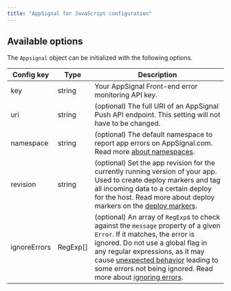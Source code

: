 ```yaml
---
title: "AppSignal for JavaScript configuration"
---
```


## Available options

The `Appsignal` object can be initialized with the following options.

| Config key | Type | Description  |
| ------ | ------ | ----- |
|  key  |  string  |  Your AppSignal Front-end error monitoring API key.  |
|  uri  |  string  |  (optional) The full URI of an AppSignal Push API endpoint. This setting will not have to be changed. |
|  namespace  |  string  |   (optional) The default namespace to report app errors on AppSignal.com. Read more [about namespaces](/guides/namespaces.html). |
|  revision  |  string  |   (optional) Set the app revision for the currently running version of your app. Used to create deploy markers and tag all incoming data to a certain deploy for the host. Read more about deploy markers on the [deploy markers](/application/markers/deploy-markers.html). |
|  ignoreErrors  |  RegExp[]  |   (optional) An array of `RegExp`s to check against the `message` property of a given `Error`. If it matches, the error is ignored. Do not use a global flag in any regular expressions, as it may cause [unexpected behavior](http://developer.mozilla.org/en-US/docs/Web/JavaScript/Reference/Global_Objects/RegExp/test#using_test_on_a_regex_with_the_global_flag) leading to some errors not being ignored. Read more about [ignoring errors](/guides/filter-data/ignore-actions.html). |
